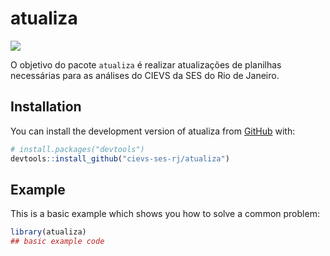 
# atualiza

<!-- badges: start -->
<!-- badges: end -->
![](https://raw.githubusercontent.com/cievs-ses-rj/cievs-ses-rj/main/logo/logo_cievs_v3.png)

O objetivo do pacote `atualiza` é realizar atualizações de planilhas necessárias para as análises do CIEVS da SES do Rio de Janeiro.

## Installation

You can install the development version of atualiza from [GitHub](https://github.com/) with:

``` r
# install.packages("devtools")
devtools::install_github("cievs-ses-rj/atualiza")
```

## Example

This is a basic example which shows you how to solve a common problem:

``` r
library(atualiza)
## basic example code
```

